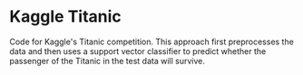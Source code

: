 # Kaggle Titanic

Code for Kaggle's Titanic competition. This approach first preprocesses the data and then uses a support vector classifier to predict whether the passenger of the Titanic in the test data will survive.
